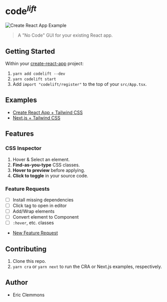 # code<sup>_lift_</sup>

![Create React App Example](/codelift.next.gif)

> A "No Code" GUI for your existing React app.

## Getting Started

Within your [create-react-app][cra] project:

1. `yarn add codelift --dev`
1. `yarn codelift start`
1. Add `import "codelift/register"` to the top of your `src/App.tsx`.

## Examples

- [Create React App + Tailwind CSS](/examples/cra)
- [Next.js + Tailwind CSS](examples/next)

## Features

### CSS Inspector

1. Hover & Select an element.
1. **Find-as-you-type** CSS classes.
1. **Hover to preview** before applying.
1. **Click to toggle** in your source code.

### Feature Requests

- [ ] Install missing dependencies
- [ ] Click tag to open in editor
- [ ] Add/Wrap elements
- [ ] Convert element to Component
- [ ] `:hover`, etc. classes
- [New Feature Request](https://github.com/ericclemmons/codelift/issues/new)

## Contributing

1. Clone this repo.
1. `yarn cra` or `yarn next` to run the CRA or Next.js examples, respectively.

## Author

- Eric Clemmons

[cra]: https://github.com/facebook/create-react-app
[tailwind]: https://tailwindcss.com/
